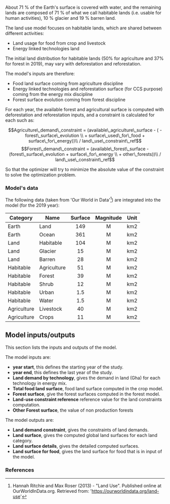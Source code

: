 About 71 % of the Earth's surface is covered with water, and the remaining lands are composed of 71 % of what we call habitable lands (i.e. usable for human activities), 10 % glacier and 19 % barren land.

The land use model focuses on habitable lands, which are shared between different activities:

* Land usage for food from crop and livestock
* Energy linked technologies land

The initial land distribution for habitable lands (50% for agriculture and 37% for forest in 2019), may vary with deforestation and reforestation.

The model's inputs are therefore:

* Food land surface coming from agriculture discipline
* Energy linked technologies and reforestation surface (for CCS purpose) coming from the energy mix discipline
* Forest surface evolution coming from forest discipline

For each year, the available forest and agricultural surface is computed with deforestation and reforestation inputs, and a constraint is calculated for each such as:

$$Agriculture\_demand\_constraint = (available\_agriculture\_surface - ( - forest\_surface\_evolution \\ + surface\_used\_for\_food + surface\_for\_energy))\\ / land\_use\_constraint\_ref$$
$$Forest\_demand\_constraint = (available\_forest\_surface - (forest\_surface\_evolution + surface\_for\_energy \\ + other\_forests))\\ / land\_use\_constraint\_ref$$

So that the optimizer will try to minimize the absolute value of the constraint to solve the optimization problem.

### Model's data

The following data (taken from 'Our World in Data'[^1]) are integrated into the model (for the 2019 year):

|Category|Name|Surface|Magnitude|Unit|
| ------ | -- |:-----:|:-------:|:--:|
|Earth|Land|149|M|km2|
|Earth|Ocean|361|M|km2|
|Land|Habitable|104|M|km2|
|Land|Glacier|15|M|km2|
|Land|Barren|28|M|km2|
|Habitable|Agriculture|51|M|km2|
|Habitable|Forest|39|M|km2|
|Habitable|Shrub|12|M|km2|
|Habitable|Urban|1.5|M|km2|
|Habitable|Water|1.5|M|km2|
|Agriculture|Livestock|40|M|km2|
|Agriculture|Crops|11|M|km2|

## Model inputs/outputs
This section lists the inputs and outputs of the model.

The model inputs are:
* **year start**, this defines the starting year of the study.
* **year end**, this defines the last year of the study.
* **Land demand by technology**, gives the demand in land (Gha) for each technology in energy mix.
* **Total food land surface**, food land surface computed in the crop model.
* **Forest surface**, give the forest surfaces computed in the forest model.
* **Land-use constraint reference** reference value for the land constraints computation.
* **Other Forest surface**, the value of non production forests

The model outputs are:
* **Land demand constraint**, gives the constraints of land demands.
* **Land surface**, gives the computed global land surfaces for each land category.
* **Land surface details**, gives the detailed computed surfaces.
* **Land surface for food**, gives the land surface for food that is in input of the model.


### References 

[^1]: Hannah Ritchie and Max Roser (2013) - "Land Use". Published online at OurWorldInData.org. Retrieved from: 'https://ourworldindata.org/land-use'